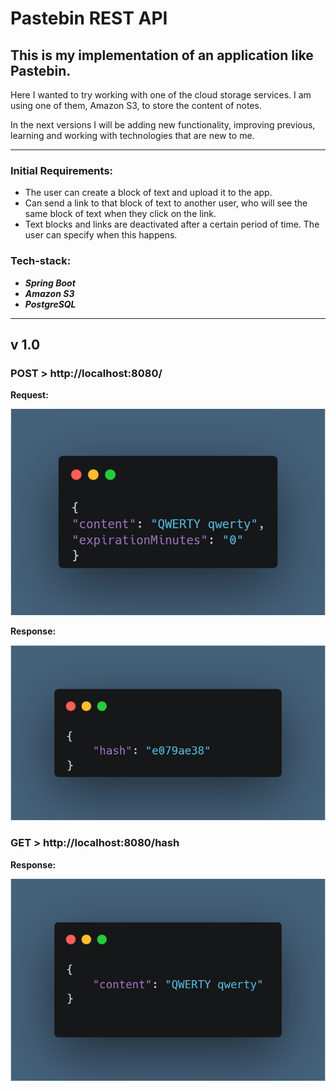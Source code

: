 # Pastebin REST API

## This is my implementation of an application like Pastebin.

Here I wanted to try working with one of the cloud storage services.
I am using one of them, Amazon S3, to store the content of notes.

In the next versions I will be adding new functionality, improving previous, learning and working with technologies that are new to me.

---

### Initial Requirements:
* The user can create a block of text and upload it to the app.
* Can send a link to that block of text to another user, who will see the same block of text when they click on the link.
* Text blocks and links are deactivated after a certain period of time. The user can specify when this happens.

### Tech-stack:
* ***Spring Boot***
* ***Amazon S3***
* ***PostgreSQL***

---

## v 1.0

### POST > http://localhost:8080/

**Request:**

![POST Request Img](https://github.com/kibikalo/pastebin-api/blob/main/src/main/resources/post-reqest.png?raw=true)

**Response:**

![POST Response Img](https://github.com/kibikalo/pastebin-api/blob/main/src/main/resources/post-response.png?raw=true)


### GET > http://localhost:8080/hash

**Response:**

![GET Response Img](https://github.com/kibikalo/pastebin-api/blob/main/src/main/resources/get-response.png?raw=true)
